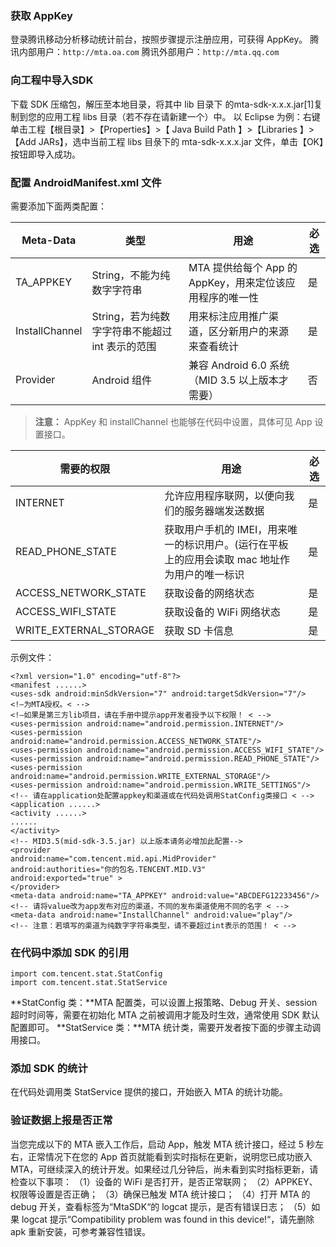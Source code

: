 ### 获取 AppKey
登录腾讯移动分析移动统计前台，按照步骤提示注册应用，可获得 AppKey。
腾讯内部用户：`http://mta.oa.com`
腾讯外部用户：`http://mta.qq.com`
### 向工程中导入SDK
下载 SDK 压缩包，解压至本地目录，将其中 lib 目录下 的mta-sdk-x.x.x.jar[1]复制到您的应用工程 libs 目录（若不存在请新建一个）中。
以 Eclipse 为例：右键单击工程【根目录】>【Properties】>【 Java Build Path 】>【Libraries 】>【Add JARs】，选中当前工程 libs 目彔下的 mta-sdk-x.x.x.jar 文件，单击【OK】按钮即导入成功。
### 配置 AndroidManifest.xml 文件
需要添加下面两类配置：

| Meta-Data	 | 类型 | 用途 |必选 |
|---------|---------|---------|--------|
| TA_APPKEY | String，不能为纯数字字符串 | MTA 提供给每个 App 的 AppKey，用来定位该应用程序的唯一性 |是 |
| InstallChannel | String，若为纯数字字符串不能超过 int 表示的范围 | 用来标注应用推广渠道，区分新用户的来源来查看统计 |是 |
| Provider | 	Android 组件 | 兼容 Android 6.0 系统（MID 3.5 以上版本才需要） |否 |
>**注意：**
>AppKey 和 installChannel 也能够在代码中设置，具体可见 App 设置接口。

| 需要的权限 | 用途 | 必选 |
|---------|---------|---------|
| INTERNET | 允许应用程序联网，以便向我们的服务器端发送数据 | 是 |
| READ_PHONE_STATE | 获取用户手机的 IMEI，用来唯一的标识用户。(运行在平板上的应用会读取 mac 地址作为用户的唯一标识 | 是 |
| ACCESS_NETWORK_STATE | 获取设备的网络状态 | 是 |
| ACCESS_WIFI_STATE | 获取设备的 WiFi 网络状态 | 是 |
| WRITE_EXTERNAL_STORAGE | 获取 SD 卡信息 | 是 |
示例文件：

```
<?xml version="1.0" encoding="utf-8"?>
<manifest ......>
<uses-sdk android:minSdkVersion="7" android:targetSdkVersion="7"/>
<!—为MTA授权。< -->
<!—如果是第三方lib项目，请在手册中提示app开发者授予以下权限！ < -->
<uses-permission android:name="android.permission.INTERNET"/>
<uses-permission android:name="android.permission.ACCESS_NETWORK_STATE"/>
<uses-permission android:name="android.permission.ACCESS_WIFI_STATE"/>
<uses-permission android:name="android.permission.READ_PHONE_STATE"/>
<uses-permission android:name="android.permission.WRITE_EXTERNAL_STORAGE"/>
<uses-permission android:name="android.permission.WRITE_SETTINGS"/>
<!-- 请在application处配置appkey和渠道或在代码处调用StatConfig类接口 < -->
<application ......>
<activity ......>
......
</activity>
<!-- MID3.5(mid-sdk-3.5.jar) 以上版本请务必增加此配置-->
<provider
android:name="com.tencent.mid.api.MidProvider"
android:authorities="你的包名.TENCENT.MID.V3"
android:exported="true" >
</provider>
<meta-data android:name="TA_APPKEY" android:value="ABCDEFG12233456"/>
<!-- 请将value改为app发布对应的渠道，不同的发布渠道使用不同的名字 < -->
<meta-data android:name="InstallChannel" android:value="play"/>
<!-- 注意：若填写的渠道为纯数字字符串类型，请不要超过int表示的范围！ < -->
```
### 在代码中添加 SDK 的引用

```
import com.tencent.stat.StatConfig
import com.tencent.stat.StatService
```
**StatConfig 类：**MTA 配置类，可以设置上报策略、Debug 开关、session 超时时间等，需要在初始化 MTA 之前被调用才能及时生效，通常使用 SDK 默认配置即可。
**StatService 类：**MTA 统计类，需要开发者按下面的步骤主动调用接口。
### 添加 SDK 的统计
在代码处调用类 StatService 提供的接口，开始嵌入 MTA 的统计功能。
### 验证数据上报是否正常
当您完成以下的 MTA 嵌入工作后，启动 App，触发 MTA 统计接口，经过 5 秒左右，正常情况下在您的 App 首页就能看到实时指标在更新，说明您已成功嵌入 MTA，可继续深入的统计开发。如果经过几分钟后，尚未看到实时指标更新，请检查以下事项：
（1）设备的 WiFi 是否打开，是否正常联网；
（2）APPKEY、权限等设置是否正确；
（3）确保已触发 MTA 统计接口；
（4）打开 MTA 的 debug 开关，查看标签为“MtaSDK“的 logcat 提示，是否有错误日志；
（5）如果 logcat 提示“Compatibility problem was found in this device!“，请先删除 apk 重新安装，可参考兼容性错误。